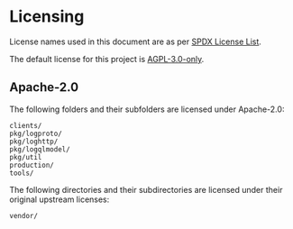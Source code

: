 # Licensing

License names used in this document are as per [SPDX License List](https://spdx.org/licenses/).

The default license for this project is [AGPL-3.0-only](LICENSE).

## Apache-2.0

The following folders and their subfolders are licensed under Apache-2.0:

```
clients/
pkg/logproto/
pkg/loghttp/
pkg/logqlmodel/
pkg/util
production/
tools/
```

The following directories and their subdirectories are licensed under their original upstream licenses:

```
vendor/
```
